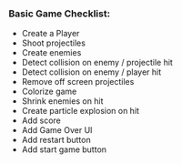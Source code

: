 ### Basic Game Checklist:

- Create a Player
- Shoot projectiles
- Create enemies
- Detect collision on enemy / projectile hit
- Detect collision on enemy / player hit
- Remove off screen projectiles
- Colorize game
- Shrink enemies on hit
- Create particle explosion on hit
- Add score
- Add Game Over UI
- Add restart button
- Add start game button
